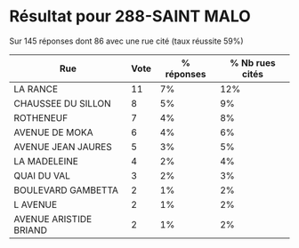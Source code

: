 # Résultat pour 288-SAINT MALO

Sur 145 réponses dont 86 avec une rue cité (taux réussite 59%)

| Rue | Vote | % réponses | % Nb rues cités|
|-----|------|------------|----------------|
| LA RANCE | 11 | 7% | 12%|
| CHAUSSEE DU SILLON | 8 | 5% | 9%|
| ROTHENEUF | 7 | 4% | 8%|
| AVENUE DE MOKA | 6 | 4% | 6%|
| AVENUE JEAN JAURES | 5 | 3% | 5%|
| LA MADELEINE | 4 | 2% | 4%|
| QUAI DU VAL | 3 | 2% | 3%|
| BOULEVARD GAMBETTA | 2 | 1% | 2%|
| L AVENUE | 2 | 1% | 2%|
| AVENUE ARISTIDE BRIAND | 2 | 1% | 2%|
